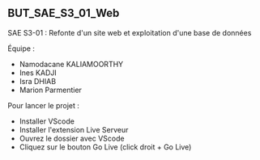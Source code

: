 ## BUT_SAE_S3_01_Web

SAE S3-01 : Refonte d'un site web et exploitation d'une base de données

Équipe :
- Namodacane KALIAMOORTHY
- Ines KADJI
- Isra DHIAB
- Marion Parmentier

Pour lancer le projet :
- Installer VScode
- Installer l'extension Live Serveur
- Ouvrez le dossier avec VScode
- Cliquez sur le bouton Go Live (click droit + Go Live)
